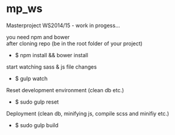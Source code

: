 mp_ws
=====

Masterproject WS2014/15 - work in progess...

you need npm and bower  
after cloning repo (be in the root folder of your project)  
* $ npm install && bower install  

start watching sass & js file changes  
* $ gulp watch


Reset development environment (clean db etc.)
* $ sudo gulp reset 

Deployment (clean db, minifying js, compile scss and minifiy etc.)
* $ sudo gulp build 

